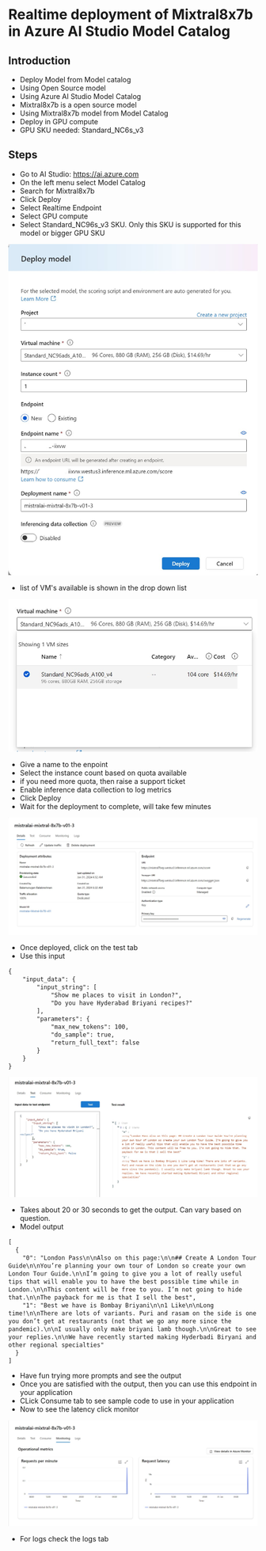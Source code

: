 # Realtime deployment of Mixtral8x7b in Azure AI Studio Model Catalog

## Introduction

- Deploy Model from Model catalog
- Using Open Source model
- Using Azure AI Studio Model Catalog
- Mixtral8x7b is a open source model
- Using Mixtral8x7b model from Model Catalog
- Deploy in GPU compute
- GPU SKU needed: Standard_NC6s_v3

## Steps

- Go to AI Studio: https://ai.azure.com
- On the left menu select Model Catalog
- Search for Mixtral8x7b
- Click Deploy
- Select Realtime Endpoint
- Select GPU compute
- Select Standard_NC96s_v3 SKU. Only this SKU is supported for this model or bigger GPU SKU

![info](https://github.com/balakreshnan/Samples2024/blob/main/modelcatalog/images/mixtral8x7b-2.jpg 'RagChat')

- list of VM's available is shown in the drop down list

![info](https://github.com/balakreshnan/Samples2024/blob/main/modelcatalog/images/mixtral8x7b-3.jpg 'RagChat')

- Give a name to the enpoint
- Select the instance count based on quota available
- if you need more quota, then raise a support ticket
- Enable inference data collection to log metrics
- Click Deploy
- Wait for the deployment to complete, will take few minutes

![info](https://github.com/balakreshnan/Samples2024/blob/main/modelcatalog/images/mixtral8x7b-1.jpg 'RagChat')

- Once deployed, click on the test tab
- Use this input

```
{
    "input_data": {
        "input_string": [
            "Show me places to visit in London?",
            "Do you have Hyderabad Briyani recipes?"
        ],
        "parameters": {
            "max_new_tokens": 100,
            "do_sample": true,
            "return_full_text": false
        }
    }
}
```

![info](https://github.com/balakreshnan/Samples2024/blob/main/modelcatalog/images/mixtral8x7b-4.jpg 'RagChat')

- Takes about 20 or 30 seconds to get the output. Can vary based on question.
- Model output

```
[
  {
    "0": "London Pass\n\nAlso on this page:\n\n## Create A London Tour Guide\n\nYou’re planning your own tour of London so create your own London Tour Guide.\n\nI’m going to give you a lot of really useful tips that will enable you to have the best possible time while in London.\n\nThis content will be free to you. I’m not going to hide that.\n\nThe payback for me is that I sell the best",
    "1": "Best we have is Bombay Briyani\n\n1 Like\n\nLong time!\n\nThere are lots of variants. Puri and rasam on the side is one you don’t get at restaurants (not that we go any more since the pandemic).\n\nI usually only make briyani lamb though.\n\nGreat to see your replies.\n\nWe have recently started making Hyderbadi Biryani and other regional specialties"
  }
]
```

- Have fun trying more prompts and see the output
- Once you are satisfied with the output, then you can use this endpoint in your application
- CLick Consume tab to see sample code to use in your application
- Now to see the latency click monitor

![info](https://github.com/balakreshnan/Samples2024/blob/main/modelcatalog/images/mixtral8x7b-5.jpg 'RagChat')

- For logs check the logs tab